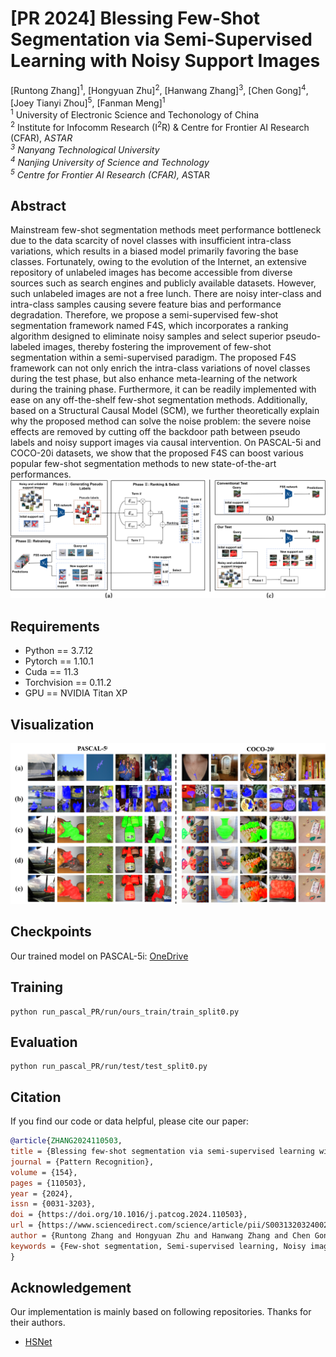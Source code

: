 # [PR 2024] Blessing Few-Shot Segmentation via Semi-Supervised Learning with Noisy Support Images
[Runtong Zhang]<sup>1</sup>, [Hongyuan Zhu]<sup>2</sup>, [Hanwang Zhang]<sup>3</sup>, [Chen Gong]<sup>4</sup>, [Joey Tianyi Zhou]<sup>5</sup>, [Fanman Meng]<sup>1</sup> <br />
<sup>1</sup> University of Electronic Science and Techonology of China  <br />
<sup>2</sup> Institute for Infocomm Research (I<sup>2</sup>R) & Centre for Frontier AI Research (CFAR), A*STAR  <br />
<sup>3</sup> Nanyang Technological University  <br />
<sup>4</sup> Nanjing University of Science and Technology  <br />
<sup>5</sup> Centre for Frontier AI Research (CFAR), A*STAR  <br />

## Abstract
Mainstream few-shot segmentation methods meet performance bottleneck due to the data scarcity of novel classes with insufficient intra-class variations, 
which results in a biased model primarily favoring the base classes. Fortunately, owing to the evolution of the Internet, an extensive repository of unlabeled 
images has become accessible from diverse sources such as search engines and publicly available datasets. However, such unlabeled images are not a free lunch. 
There are noisy inter-class and intra-class samples causing severe feature bias and performance degradation. Therefore, we propose a semi-supervised few-shot segmentation 
framework named F4S, which incorporates a ranking algorithm designed to eliminate noisy samples and select superior pseudo-labeled images, thereby fostering the improvement
of few-shot segmentation within a semi-supervised paradigm. The proposed F4S framework can not only enrich the intra-class variations of novel classes during the test phase, 
but also enhance meta-learning of the network during the training phase. Furthermore, it can be readily implemented with ease on any off-the-shelf few-shot segmentation methods.
Additionally, based on a Structural Causal Model (SCM), we further theoretically explain why the proposed method can solve the noise problem: the severe noise effects are removed by
cutting off the backdoor path between pseudo labels and noisy support images via causal intervention. On PASCAL-5i and COCO-20i datasets, we show that the proposed F4S can boost 
various popular few-shot segmentation methods to new state-of-the-art performances. <br />
![Overview](overview-journal-v1_00.png)

## Requirements
* Python == 3.7.12
* Pytorch == 1.10.1
* Cuda == 11.3
* Torchvision == 0.11.2
* GPU == NVIDIA Titan XP

## Visualization
![Visualization](qualitatives.png)

## Checkpoints
Our trained model on PASCAL-5i: [OneDrive](https://1drv.ms/u/s!AlKD6m_5g-8SbpkEre1stxWyvM?e=MqBkYQ) <br />

## Training
```
python run_pascal_PR/run/ours_train/train_split0.py
```
## Evaluation
```
python run_pascal_PR/run/test/test_split0.py
```

## Citation
If you find our code or data helpful, please cite our paper:
```bibtex
@article{ZHANG2024110503,
title = {Blessing few-shot segmentation via semi-supervised learning with noisy support images},
journal = {Pattern Recognition},
volume = {154},
pages = {110503},
year = {2024},
issn = {0031-3203},
doi = {https://doi.org/10.1016/j.patcog.2024.110503},
url = {https://www.sciencedirect.com/science/article/pii/S0031320324002541},
author = {Runtong Zhang and Hongyuan Zhu and Hanwang Zhang and Chen Gong and Joey Tianyi Zhou and Fanman Meng},
keywords = {Few-shot segmentation, Semi-supervised learning, Noisy images, Causal inference},
}
```

## Acknowledgement
Our implementation is mainly based on following repositories. Thanks for their authors.
* [HSNet](https://github.com/juhongm999/hsnet)
